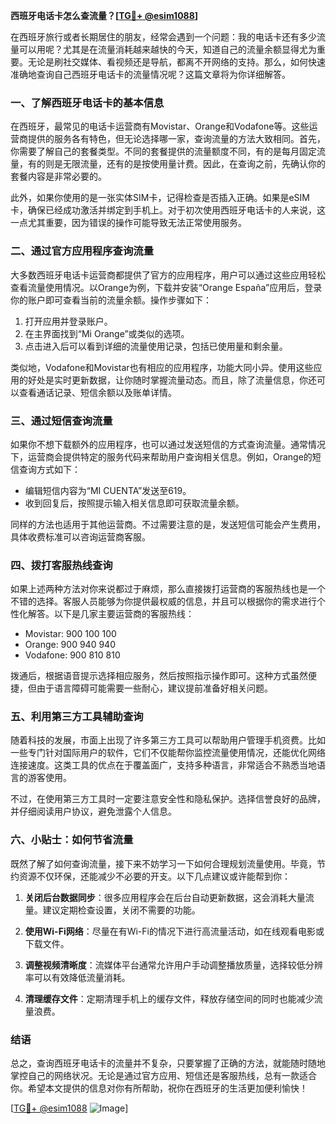 **西班牙电话卡怎么查流量？[[TG💪+ @esim1088](https://t.me/s/esim1088)]**

在西班牙旅行或者长期居住的朋友，经常会遇到一个问题：我的电话卡还有多少流量可以用呢？尤其是在流量消耗越来越快的今天，知道自己的流量余额显得尤为重要。无论是刷社交媒体、看视频还是导航，都离不开网络的支持。那么，如何快速准确地查询自己西班牙电话卡的流量情况呢？这篇文章将为你详细解答。

### **一、了解西班牙电话卡的基本信息**

在西班牙，最常见的电话卡运营商有Movistar、Orange和Vodafone等。这些运营商提供的服务各有特色，但无论选择哪一家，查询流量的方法大致相同。首先，你需要了解自己的套餐类型。不同的套餐提供的流量额度不同，有的是每月固定流量，有的则是无限流量，还有的是按使用量计费。因此，在查询之前，先确认你的套餐内容是非常必要的。

此外，如果你使用的是一张实体SIM卡，记得检查是否插入正确。如果是eSIM卡，确保已经成功激活并绑定到手机上。对于初次使用西班牙电话卡的人来说，这一点尤其重要，因为错误的操作可能导致无法正常使用服务。

### **二、通过官方应用程序查询流量**

大多数西班牙电话卡运营商都提供了官方的应用程序，用户可以通过这些应用轻松查看流量使用情况。以Orange为例，下载并安装“Orange España”应用后，登录你的账户即可查看当前的流量余额。操作步骤如下：

1. 打开应用并登录账户。
2. 在主界面找到“Mi Orange”或类似的选项。
3. 点击进入后可以看到详细的流量使用记录，包括已使用量和剩余量。

类似地，Vodafone和Movistar也有相应的应用程序，功能大同小异。使用这些应用的好处是实时更新数据，让你随时掌握流量动态。而且，除了流量信息，你还可以查看通话记录、短信余额以及账单详情。

### **三、通过短信查询流量**

如果你不想下载额外的应用程序，也可以通过发送短信的方式查询流量。通常情况下，运营商会提供特定的服务代码来帮助用户查询相关信息。例如，Orange的短信查询方式如下：

- 编辑短信内容为“MI CUENTA”发送至619。
- 收到回复后，按照提示输入相关信息即可获取流量余额。

同样的方法也适用于其他运营商。不过需要注意的是，发送短信可能会产生费用，具体收费标准可以咨询运营商客服。

### **四、拨打客服热线查询**

如果上述两种方法对你来说都过于麻烦，那么直接拨打运营商的客服热线也是一个不错的选择。客服人员能够为你提供最权威的信息，并且可以根据你的需求进行个性化解答。以下是几家主要运营商的客服热线：

- Movistar: 900 100 100
- Orange: 900 940 940
- Vodafone: 900 810 810

拨通后，根据语音提示选择相应服务，然后按照指示操作即可。这种方式虽然便捷，但由于语言障碍可能需要一些耐心，建议提前准备好相关问题。

### **五、利用第三方工具辅助查询**

随着科技的发展，市面上出现了许多第三方工具可以帮助用户管理手机资费。比如一些专门针对国际用户的软件，它们不仅能帮你监控流量使用情况，还能优化网络连接速度。这类工具的优点在于覆盖面广，支持多种语言，非常适合不熟悉当地语言的游客使用。

不过，在使用第三方工具时一定要注意安全性和隐私保护。选择信誉良好的品牌，并仔细阅读用户协议，避免泄露个人信息。

### **六、小贴士：如何节省流量**

既然了解了如何查询流量，接下来不妨学习一下如何合理规划流量使用。毕竟，节约资源不仅环保，还能减少不必要的开支。以下几点建议或许能帮到你：

1. **关闭后台数据同步**：很多应用程序会在后台自动更新数据，这会消耗大量流量。建议定期检查设置，关闭不需要的功能。
   
2. **使用Wi-Fi网络**：尽量在有Wi-Fi的情况下进行高流量活动，如在线观看电影或下载文件。
   
3. **调整视频清晰度**：流媒体平台通常允许用户手动调整播放质量，选择较低分辨率可以有效降低流量消耗。
   
4. **清理缓存文件**：定期清理手机上的缓存文件，释放存储空间的同时也能减少流量浪费。

### **结语**

总之，查询西班牙电话卡的流量并不复杂，只要掌握了正确的方法，就能随时随地掌控自己的网络状况。无论是通过官方应用、短信还是客服热线，总有一款适合你。希望本文提供的信息对你有所帮助，祝你在西班牙的生活更加便利愉快！

[[TG💪+ @esim1088](https://t.me/s/esim1088) ![Image](https://i.postimg.cc/4NQfJmqS/Snipaste-2025-05-13-00-14-12.png)]
